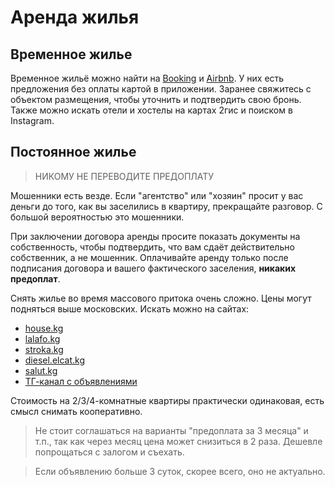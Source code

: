 # Аренда жилья

## Временное жилье

Временное жильё можно найти на [Booking](https://www.booking.com/index.ru.html) и [Airbnb](https://www.airbnb.ru/). У них есть предложения без оплаты картой в приложении. Заранее свяжитесь с объектом размещения, чтобы уточнить и подтвердить свою бронь.
Также можно искать отели и хостелы на картах 2гис и поиском в Instagram.

## Постоянное жилье

> НИКОМУ НЕ ПЕРЕВОДИТЕ ПРЕДОПЛАТУ

Мошенники есть везде. Если "агентство" или "хозяин" просит у вас деньги до того, как вы заселились в квартиру, прекращайте разговор. C большой вероятностью это мошенники.

При заключении договора аренды просите показать документы на собственность, чтобы подтвердить, что вам сдаёт действительно собственник, а не мошенник. Оплачивайте аренду только после подписания договора и вашего фактического заселения, **никаких предоплат**.

Снять жилье во время массового притока очень сложно. Цены могут подняться выше московских. Искать можно на сайтах:

- [house.kg](https://house.kg)
- [lalafo.kg](https://lalafo.kg)
- [stroka.kg](https://stroka.kg)
- [diesel.elcat.kg](https://diesel.elcat.kg)
- [salut.kg](http://salut.kg)
- [ТГ-канал с объявлениями](https://t.me/wellcometoKGboard)

Стоимость на 2/3/4-комнатные квартиры практически одинаковая, есть смысл снимать кооперативно. 

> Не стоит соглашаться на варианты "предоплата за 3 месяца" и т.п., так как через месяц цена может снизиться в 2 раза. Дешевле попрощаться с залогом и съехать.

> Если объявлению больше 3 суток, скорее всего, оно не актуально.